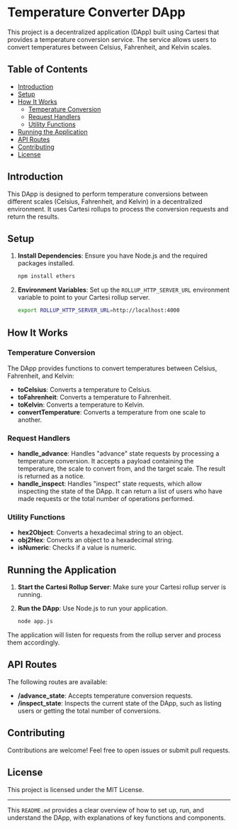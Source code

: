 
# Temperature Converter DApp

This project is a decentralized application (DApp) built using Cartesi that provides a temperature conversion service. The service allows users to convert temperatures between Celsius, Fahrenheit, and Kelvin scales.

## Table of Contents

- [Introduction](#introduction)
- [Setup](#setup)
- [How It Works](#how-it-works)
  - [Temperature Conversion](#temperature-conversion)
  - [Request Handlers](#request-handlers)
  - [Utility Functions](#utility-functions)
- [Running the Application](#running-the-application)
- [API Routes](#api-routes)
- [Contributing](#contributing)
- [License](#license)

## Introduction

This DApp is designed to perform temperature conversions between different scales (Celsius, Fahrenheit, and Kelvin) in a decentralized environment. It uses Cartesi rollups to process the conversion requests and return the results.

## Setup

1. **Install Dependencies**: Ensure you have Node.js and the required packages installed.
   ```bash
   npm install ethers
   ```

2. **Environment Variables**: Set up the `ROLLUP_HTTP_SERVER_URL` environment variable to point to your Cartesi rollup server.

   ```bash
   export ROLLUP_HTTP_SERVER_URL=http://localhost:4000
   ```

## How It Works

### Temperature Conversion

The DApp provides functions to convert temperatures between Celsius, Fahrenheit, and Kelvin:

- **toCelsius**: Converts a temperature to Celsius.
- **toFahrenheit**: Converts a temperature to Fahrenheit.
- **toKelvin**: Converts a temperature to Kelvin.
- **convertTemperature**: Converts a temperature from one scale to another.

### Request Handlers

- **handle_advance**: Handles "advance" state requests by processing a temperature conversion. It accepts a payload containing the temperature, the scale to convert from, and the target scale. The result is returned as a notice.
- **handle_inspect**: Handles "inspect" state requests, which allow inspecting the state of the DApp. It can return a list of users who have made requests or the total number of operations performed.

### Utility Functions

- **hex2Object**: Converts a hexadecimal string to an object.
- **obj2Hex**: Converts an object to a hexadecimal string.
- **isNumeric**: Checks if a value is numeric.

## Running the Application

1. **Start the Cartesi Rollup Server**: Make sure your Cartesi rollup server is running.

2. **Run the DApp**: Use Node.js to run your application.
   ```bash
   node app.js
   ```

The application will listen for requests from the rollup server and process them accordingly.

## API Routes

The following routes are available:

- **/advance_state**: Accepts temperature conversion requests.
- **/inspect_state**: Inspects the current state of the DApp, such as listing users or getting the total number of conversions.

## Contributing

Contributions are welcome! Feel free to open issues or submit pull requests.

## License

This project is licensed under the MIT License.

---

This `README.md` provides a clear overview of how to set up, run, and understand the DApp, with explanations of key functions and components.